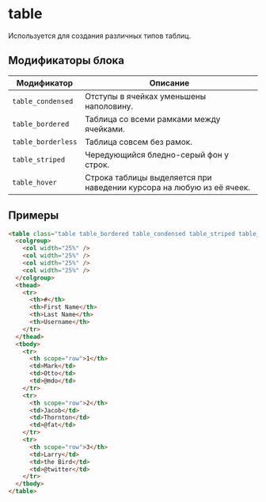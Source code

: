 # table

Используется для создания различных типов таблиц.

## Модификаторы блока

| Модификатор | Описание |
|-------------|----------|
| `table_condensed` | Отступы в ячейках уменьшены наполовину. |
| `table_bordered` | Таблица со всеми рамками между ячейками. |
| `table_borderless` | Таблица совсем без рамок. |
| `table_striped` | Чередующийся бледно-серый фон у строк. |
| `table_hover` | Строка таблицы выделяется при наведении курсора на любую из её ячеек. |

## Примеры

```html
<table class="table table_bordered table_condensed table_striped table_hover">
  <colgroup>
    <col width="25%" />
    <col width="25%" />
    <col width="25%" />
    <col width="25%" />
  </colgroup>
  <thead>
    <tr>
      <th>#</th>
      <th>First Name</th>
      <th>Last Name</th>
      <th>Username</th>
    </tr>
  </thead>
  <tbody>
    <tr>
      <th scope="row">1</th>
      <td>Mark</td>
      <td>Otto</td>
      <td>@mdo</td>
    </tr>
    <tr>
      <th scope="row">2</th>
      <td>Jacob</td>
      <td>Thornton</td>
      <td>@fat</td>
    </tr>
    <tr>
      <th scope="row">3</th>
      <td>Larry</td>
      <td>the Bird</td>
      <td>@twitter</td>
    </tr>
  </tbody>
</table>
```
